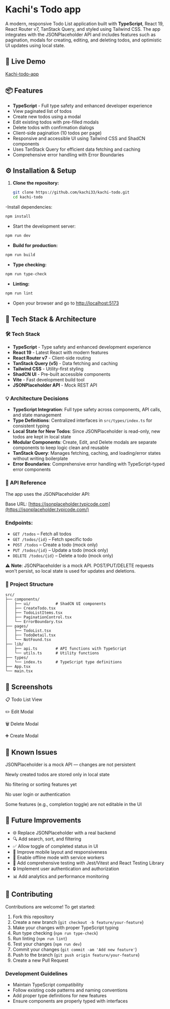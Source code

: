 # Kachi's Todo app
A modern, responsive Todo List application built with **TypeScript**, React 19, React Router v7, TanStack Query, and styled using Tailwind CSS. The app integrates with the JSONPlaceholder API and includes features such as pagination, modals for creating, editing, and deleting todos, and optimistic UI updates using local state.

## 🚀 Live Demo

[Kachi-todo-app](https://kachi-todo.netlify.app/)


## 📦 Features

- **TypeScript** - Full type safety and enhanced developer experience
- View paginated list of todos
- Create new todos using a modal
- Edit existing todos with pre-filled modals
- Delete todos with confirmation dialogs
- Client-side pagination (10 todos per page)
- Responsive and accessible UI using Tailwind CSS and ShadCN components
- Uses TanStack Query for efficient data fetching and caching
- Comprehensive error handling with Error Boundaries

## ⚙️ Installation & Setup

1. **Clone the repository:**
    
    ```bash
    git clone https://github.com/kachi33/kachi-todo.git
   cd kachi-todo
    ```

-Install dependencies:
```bash
npm install
```

- Start the development server:
```bash
npm run dev
```

- **Build for production:**
```bash
npm run build
```

- **Type checking:**
```bash
npm run type-check
```

- **Linting:**
```bash
npm run lint
```

- Open your browser and go to [http://localhost:5173](http://localhost:5173/)

## 🧱 Tech Stack & Architecture
### 🛠️ Tech Stack
- **TypeScript** - Type safety and enhanced development experience
- **React 19** - Latest React with modern features
- **React Router v7** - Client-side routing
- **TanStack Query (v5)** - Data fetching and caching
- **Tailwind CSS** - Utility-first styling
- **ShadCN UI** - Pre-built accessible components
- **Vite** - Fast development build tool
- **JSONPlaceholder API** - Mock REST API

### 💡 Architecture Decisions
- **TypeScript Integration**: Full type safety across components, API calls, and state management
- **Type Definitions**: Centralized interfaces in `src/types/index.ts` for consistent typing
- **Local State for New Todos**: Since JSONPlaceholder is read-only, new todos are kept in local state
- **Modular Components**: Create, Edit, and Delete modals are separate components to keep logic clean and reusable
- **TanStack Query**: Manages fetching, caching, and loading/error states without writing boilerplate
- **Error Boundaries**: Comprehensive error handling with TypeScript-typed error components

### 🔌 API Reference
The app uses the JSONPlaceholder API:

Base URL: [https://jsonplaceholder.typicode.com](https://jsonplaceholder.typicode.com/)

### Endpoints:
- `GET /todos` – Fetch all todos
- `GET /todos/{id}` – Fetch specific todo
- `POST /todos` – Create a todo (mock only)
- `PUT /todos/{id}` – Update a todo (mock only)
- `DELETE /todos/{id}` – Delete a todo (mock only)

⚠️ **Note**: JSONPlaceholder is a mock API. POST/PUT/DELETE requests won't persist, so local state is used for updates and deletions.

### 📁 Project Structure
```
src/
├── components/
│   ├── ui/           # ShadCN UI components
│   ├── CreateTodo.tsx
│   ├── TodoListItems.tsx
│   ├── PaginationControl.tsx
│   └── ErrorBoundary.tsx
├── pages/
│   ├── TodoList.tsx
│   ├── TodoDetail.tsx
│   └── NotFound.tsx
├── lib/
│   ├── api.ts        # API functions with TypeScript
│   └── utils.ts      # Utility functions
├── types/
│   └── index.ts      # TypeScript type definitions
├── App.tsx
└── main.tsx
```

## 📸 Screenshots

📋 Todo List View

✏️ Edit Modal

🗑️ Delete Modal

➕ Create Modal

## 🐞 Known Issues
JSONPlaceholder is a mock API — changes are not persistent

Newly created todos are stored only in local state

No filtering or sorting features yet

No user login or authentication

Some features (e.g., completion toggle) are not editable in the UI

## 🚀 Future Improvements

- 🌐 Replace JSONPlaceholder with a real backend
- 🔍 Add search, sort, and filtering
- ✅ Allow toggle of completed status in UI
- 📱 Improve mobile layout and responsiveness
- 📴 Enable offline mode with service workers
- 🧪 Add comprehensive testing with Jest/Vitest and React Testing Library
- 🔒 Implement user authentication and authorization
- 📊 Add analytics and performance monitoring

## 🤝 Contributing
Contributions are welcome! To get started:

1. Fork this repository
2. Create a new branch (`git checkout -b feature/your-feature`)
3. Make your changes with proper TypeScript typing
4. Run type checking (`npm run type-check`)
5. Run linting (`npm run lint`)
6. Test your changes (`npm run dev`)
7. Commit your changes (`git commit -am 'Add new feature'`)
8. Push to the branch (`git push origin feature/your-feature`)
9. Create a new Pull Request

### Development Guidelines
- Maintain TypeScript compatibility
- Follow existing code patterns and naming conventions
- Add proper type definitions for new features
- Ensure components are properly typed with interfaces
